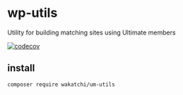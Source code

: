 # wp-utils
Utility for building matching sites using Ultimate members

[![codecov](https://codecov.io/gh/wakatchi/um-utils/graph/badge.svg?token=CM2DXKBQL6)](https://codecov.io/gh/wakatchi/um-utils)

## install
```bash
composer require wakatchi/um-utils
```
